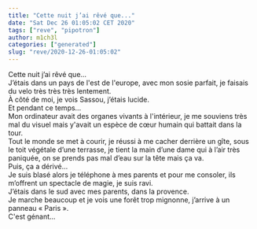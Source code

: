 ```yaml
---
title: "Cette nuit j’ai rêvé que..."
date: "Sat Dec 26 01:05:02 CET 2020"
tags: ["reve", "pipotron"]
author: m1ch3l
categories: ["generated"]
slug: "reve/2020-12-26-01:05:02"
---
```


Cette nuit j’ai rêvé que...<br>
J’étais dans un pays de l'est de l'europe, avec mon sosie parfait, je faisais du velo très très très lentement.<br>
À côté de moi, je vois Sassou, j’étais lucide.<br>
Et pendant ce temps...<br>
Mon ordinateur avait des organes vivants à l'intérieur, je me souviens très mal du visuel mais y'avait un espèce de cœur humain qui battait dans la tour.<br>
Tout le monde se met à courir, je réussi à me cacher derrière un gîte, sous le toit végétale d’une terrasse, je tient la main d’une dame qui à l’air très paniquée, on se prends pas mal d’eau sur la tête mais ça va.<br>
Puis, ça a dérivé...<br>
Je suis blasé alors je téléphone à mes parents et pour me consoler, ils m’offrent un spectacle de magie, je suis ravi.<br>
J’étais dans le sud avec mes parents, dans la provence.<br>
Je marche beaucoup et je vois une forêt trop mignonne, j’arrive à un panneau « Paris ».<br>
C'est génant...<br>
